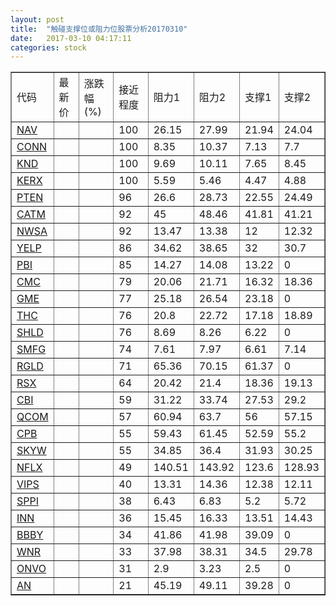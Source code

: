 ```yaml
---
layout: post
title:  "触碰支撑位或阻力位股票分析20170310"
date:   2017-03-10 04:17:11
categories: stock
---
```

<script type="text/javascript">
var stockList = []
stockList.push('gb_nav');
stockList.push('gb_conn');
stockList.push('gb_knd');
stockList.push('gb_kerx');
stockList.push('gb_pten');
stockList.push('gb_catm');
stockList.push('gb_nwsa');
stockList.push('gb_yelp');
stockList.push('gb_pbi');
stockList.push('gb_cmc');
stockList.push('gb_gme');
stockList.push('gb_thc');
stockList.push('gb_shld');
stockList.push('gb_smfg');
stockList.push('gb_rgld');
stockList.push('gb_rsx');
stockList.push('gb_cbi');
stockList.push('gb_qcom');
stockList.push('gb_cpb');
stockList.push('gb_skyw');
stockList.push('gb_nflx');
stockList.push('gb_vips');
stockList.push('gb_sppi');
stockList.push('gb_inn');
stockList.push('gb_bbby');
stockList.push('gb_wnr');
stockList.push('gb_onvo');
stockList.push('gb_an');
</script>
<table border="1">
 <tr>
 <td>代码</td>
 <td>最新价</td>
 <td>涨跌幅(%)</td>
 <td>接近程度</td>
 <td>阻力1</td>
 <td>阻力2</td>
 <td>支撑1</td>
 <td>支撑2</td>
</tr>
  <tr id="nav" class="red">
  <td><a href="http://stock.finance.sina.com.cn/usstock/quotes/NAV.html" target="_blank">NAV</a></td><td></td><td></td><td>100</td><td>26.15</td><td>27.99</td><td>21.94</td><td>24.04</td></tr>
  <tr id="conn" class="red">
  <td><a href="http://stock.finance.sina.com.cn/usstock/quotes/CONN.html" target="_blank">CONN</a></td><td></td><td></td><td>100</td><td>8.35</td><td>10.37</td><td>7.13</td><td>7.7</td></tr>
  <tr id="knd" class="green">
  <td><a href="http://stock.finance.sina.com.cn/usstock/quotes/KND.html" target="_blank">KND</a></td><td></td><td></td><td>100</td><td>9.69</td><td>10.11</td><td>7.65</td><td>8.45</td></tr>
  <tr id="kerx" class="red">
  <td><a href="http://stock.finance.sina.com.cn/usstock/quotes/KERX.html" target="_blank">KERX</a></td><td></td><td></td><td>100</td><td>5.59</td><td>5.46</td><td>4.47</td><td>4.88</td></tr>
  <tr id="pten" class="green">
  <td><a href="http://stock.finance.sina.com.cn/usstock/quotes/PTEN.html" target="_blank">PTEN</a></td><td></td><td></td><td>96</td><td>26.6</td><td>28.73</td><td>22.55</td><td>24.49</td></tr>
  <tr id="catm" class="red">
  <td><a href="http://stock.finance.sina.com.cn/usstock/quotes/CATM.html" target="_blank">CATM</a></td><td></td><td></td><td>92</td><td>45</td><td>48.46</td><td>41.81</td><td>41.21</td></tr>
  <tr id="nwsa" class="green">
  <td><a href="http://stock.finance.sina.com.cn/usstock/quotes/NWSA.html" target="_blank">NWSA</a></td><td></td><td></td><td>92</td><td>13.47</td><td>13.38</td><td>12</td><td>12.32</td></tr>
  <tr id="yelp" class="red">
  <td><a href="http://stock.finance.sina.com.cn/usstock/quotes/YELP.html" target="_blank">YELP</a></td><td></td><td></td><td>86</td><td>34.62</td><td>38.65</td><td>32</td><td>30.7</td></tr>
  <tr id="pbi" class="green">
  <td><a href="http://stock.finance.sina.com.cn/usstock/quotes/PBI.html" target="_blank">PBI</a></td><td></td><td></td><td>85</td><td>14.27</td><td>14.08</td><td>13.22</td><td>0</td></tr>
  <tr id="cmc" class="green">
  <td><a href="http://stock.finance.sina.com.cn/usstock/quotes/CMC.html" target="_blank">CMC</a></td><td></td><td></td><td>79</td><td>20.06</td><td>21.71</td><td>16.32</td><td>18.36</td></tr>
  <tr id="gme" class="red">
  <td><a href="http://stock.finance.sina.com.cn/usstock/quotes/GME.html" target="_blank">GME</a></td><td></td><td></td><td>77</td><td>25.18</td><td>26.54</td><td>23.18</td><td>0</td></tr>
  <tr id="thc" class="red">
  <td><a href="http://stock.finance.sina.com.cn/usstock/quotes/THC.html" target="_blank">THC</a></td><td></td><td></td><td>76</td><td>20.8</td><td>22.72</td><td>17.18</td><td>18.89</td></tr>
  <tr id="shld" class="red">
  <td><a href="http://stock.finance.sina.com.cn/usstock/quotes/SHLD.html" target="_blank">SHLD</a></td><td></td><td></td><td>76</td><td>8.69</td><td>8.26</td><td>6.22</td><td>0</td></tr>
  <tr id="smfg" class="red">
  <td><a href="http://stock.finance.sina.com.cn/usstock/quotes/SMFG.html" target="_blank">SMFG</a></td><td></td><td></td><td>74</td><td>7.61</td><td>7.97</td><td>6.61</td><td>7.14</td></tr>
  <tr id="rgld" class="green">
  <td><a href="http://stock.finance.sina.com.cn/usstock/quotes/RGLD.html" target="_blank">RGLD</a></td><td></td><td></td><td>71</td><td>65.36</td><td>70.15</td><td>61.37</td><td>0</td></tr>
  <tr id="rsx" class="green">
  <td><a href="http://stock.finance.sina.com.cn/usstock/quotes/RSX.html" target="_blank">RSX</a></td><td></td><td></td><td>64</td><td>20.42</td><td>21.4</td><td>18.36</td><td>19.13</td></tr>
  <tr id="cbi" class="red">
  <td><a href="http://stock.finance.sina.com.cn/usstock/quotes/CBI.html" target="_blank">CBI</a></td><td></td><td></td><td>59</td><td>31.22</td><td>33.74</td><td>27.53</td><td>29.2</td></tr>
  <tr id="qcom" class="green">
  <td><a href="http://stock.finance.sina.com.cn/usstock/quotes/QCOM.html" target="_blank">QCOM</a></td><td></td><td></td><td>57</td><td>60.94</td><td>63.7</td><td>56</td><td>57.15</td></tr>
  <tr id="cpb" class="red">
  <td><a href="http://stock.finance.sina.com.cn/usstock/quotes/CPB.html" target="_blank">CPB</a></td><td></td><td></td><td>55</td><td>59.43</td><td>61.45</td><td>52.59</td><td>55.2</td></tr>
  <tr id="skyw" class="green">
  <td><a href="http://stock.finance.sina.com.cn/usstock/quotes/SKYW.html" target="_blank">SKYW</a></td><td></td><td></td><td>55</td><td>34.85</td><td>36.4</td><td>31.93</td><td>30.25</td></tr>
  <tr id="nflx" class="green">
  <td><a href="http://stock.finance.sina.com.cn/usstock/quotes/NFLX.html" target="_blank">NFLX</a></td><td></td><td></td><td>49</td><td>140.51</td><td>143.92</td><td>123.6</td><td>128.93</td></tr>
  <tr id="vips" class="red">
  <td><a href="http://stock.finance.sina.com.cn/usstock/quotes/VIPS.html" target="_blank">VIPS</a></td><td></td><td></td><td>40</td><td>13.31</td><td>14.36</td><td>12.38</td><td>12.11</td></tr>
  <tr id="sppi" class="red">
  <td><a href="http://stock.finance.sina.com.cn/usstock/quotes/SPPI.html" target="_blank">SPPI</a></td><td></td><td></td><td>38</td><td>6.43</td><td>6.83</td><td>5.2</td><td>5.72</td></tr>
  <tr id="inn" class="red">
  <td><a href="http://stock.finance.sina.com.cn/usstock/quotes/INN.html" target="_blank">INN</a></td><td></td><td></td><td>36</td><td>15.45</td><td>16.33</td><td>13.51</td><td>14.43</td></tr>
  <tr id="bbby" class="green">
  <td><a href="http://stock.finance.sina.com.cn/usstock/quotes/BBBY.html" target="_blank">BBBY</a></td><td></td><td></td><td>34</td><td>41.86</td><td>41.98</td><td>39.09</td><td>0</td></tr>
  <tr id="wnr" class="green">
  <td><a href="http://stock.finance.sina.com.cn/usstock/quotes/WNR.html" target="_blank">WNR</a></td><td></td><td></td><td>33</td><td>37.98</td><td>38.31</td><td>34.5</td><td>29.78</td></tr>
  <tr id="onvo" class="red">
  <td><a href="http://stock.finance.sina.com.cn/usstock/quotes/ONVO.html" target="_blank">ONVO</a></td><td></td><td></td><td>31</td><td>2.9</td><td>3.23</td><td>2.5</td><td>0</td></tr>
  <tr id="an" class="red">
  <td><a href="http://stock.finance.sina.com.cn/usstock/quotes/AN.html" target="_blank">AN</a></td><td></td><td></td><td>21</td><td>45.19</td><td>49.11</td><td>39.28</td><td>0</td></tr>
</table>
